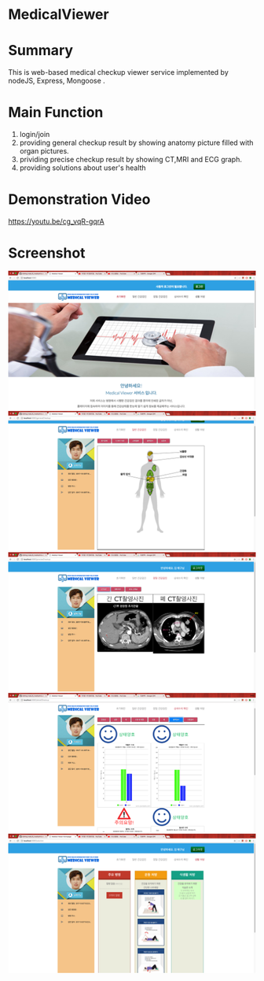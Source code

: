 # MedicalViewer   
# Summary
This is web-based medical checkup viewer service implemented by nodeJS, Express, Mongoose .   
# Main Function   
1. login/join   
2. providing general checkup result by showing anatomy picture filled with organ pictures.   
3. prividing precise checkup result by showing CT,MRI and ECG graph.   
4. providing solutions about user's health    
# Demonstration Video   
https://youtu.be/cg_vqR-gqrA   
# Screenshot   
![p1](p1.png)
![p2](p2.png)
![p3](p3.png)
![p4](p4.png)
![p5](p5.png)
